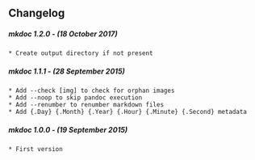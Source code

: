 ## Changelog

##### mkdoc 1.2.0 - (18 October 2017)

	* Create output directory if not present

##### mkdoc 1.1.1 - (28 September 2015)

	* Add --check [img] to check for orphan images
	* Add --noop to skip pandoc execution
	* Add --renumber to renumber markdown files
	* Add {.Day} {.Month} {.Year} {.Hour} {.Minute} {.Second} metadata

##### mkdoc 1.0.0 - (19 September 2015)

	* First version
